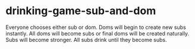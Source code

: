 # drinking-game-sub-and-dom
Everyone chooses either sub or dom. Doms will begin to create new subs instantly. All doms will become subs or final doms will be created naturally. Subs will become stronger. All subs drink until they become subs.
